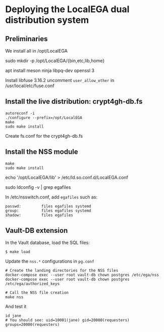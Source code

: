 # Deploying the LocalEGA dual distribution system

## Preliminaries

We install all in /opt/LocalEGA

sudo mkdir -p /opt/LocalEGA/{bin,etc,lib,home}

apt install meson ninja libpq-dev
openssl 3

Install libfuse 3.16.2
uncomment `user_allow_other` in /usr/local/etc/fuse.conf


## Install the live distribution: crypt4gh-db.fs

	autoreconf -i
	./configure --prefix=/opt/LocalEGA
	make
	sudo make install

Create fs.conf for the crypt4gh-db.fs



## Install the NSS module

	make 
	sudo make install

echo '/opt/LocalEGA/lib' > /etc/ld.so.conf.d/LocalEGA.conf

sudo ldconfig -v | grep egafiles

In /etc/nsswitch.conf, add `egafiles` such as:

	passwd:         files egafiles systemd
	group:          files egafiles systemd
	shadow:         files egafiles

## Vault-DB extension

In the Vault database, load the SQL files:

	$ make load

Update the `nss.*` configurations in `pg.conf`

	# Create the landing directories for the NSS files
	docker-compose exec --user root vault-db chown postgres /etc/ega/nss
	docker-compose exec --user root vault-db chown postgres /etc/ega/authorized_keys
	
	# Call the NSS file creation
	make nss

And test it

	id jane
	# You should see: uid=10001(jane) gid=20000(requesters) groups=20000(requesters)


